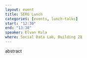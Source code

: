 ```yaml
---
layout: event
title: SERG Lunch
categories: [events, lunch-talks]
start: "12:30"
end: "13:30"
speaker: Elvan Kula
where: Social Data Lab, Building 28
---
```


abstract
